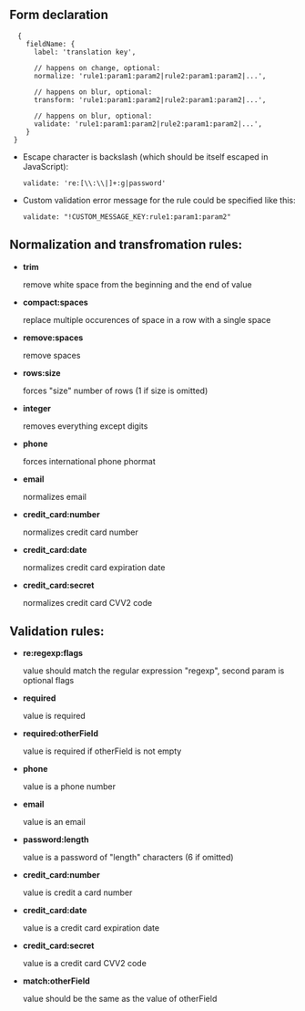 ## Form declaration

```
  {
    fieldName: {
      label: 'translation key',

      // happens on change, optional:
      normalize: 'rule1:param1:param2|rule2:param1:param2|...',

      // happens on blur, optional:
      transform: 'rule1:param1:param2|rule2:param1:param2|...',

      // happens on blur, optional:
      validate: 'rule1:param1:param2|rule2:param1:param2|...',
    }
 }
```

- Escape character is backslash (which should be itself escaped in JavaScript):

  ```
  validate: 're:[\\:\\|]+:g|password'
  ```

- Custom validation error message for the rule could be specified like this:

  ```
  validate: "!CUSTOM_MESSAGE_KEY:rule1:param1:param2"
  ```

## Normalization and transfromation rules:

- **trim**

  remove white space from the beginning and the end of value

- **compact:spaces**

  replace multiple occurences of space in a row with a single space

- **remove:spaces**

  remove spaces

- **rows:size**

  forces "size" number of rows (1 if size is omitted)

- **integer**

  removes everything except digits

- **phone**

  forces international phone phormat

- **email**

  normalizes email

- **credit_card:number**

  normalizes credit card number

- **credit_card:date**

  normalizes credit card expiration date

- **credit_card:secret**

  normalizes credit card CVV2 code

## Validation rules:

- **re:regexp:flags**

  value should match the regular expression "regexp", second param is optional flags

- **required**

  value is required

- **required:otherField**

  value is required if otherField is not empty

- **phone**

  value is a phone number

- **email**

  value is an email

- **password:length**

  value is a password of "length" characters (6 if omitted)

- **credit_card:number**

  value is credit a card number

- **credit_card:date**

  value is a credit card expiration date

- **credit_card:secret**

  value is a credit card CVV2 code

- **match:otherField**

  value should be the same as the value of otherField
